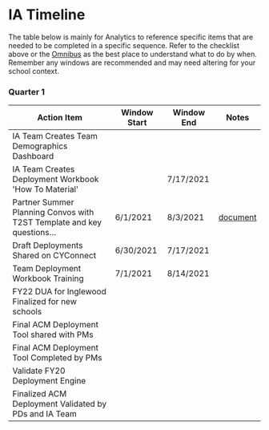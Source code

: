 # IA Timeline
The table below is mainly for Analytics to reference specific items that are needed to be completed in a specific sequence. Refer to the checklist above or the [Omnibus](https://airtable.com/tblvrd7prT4QofbQO/viwxvR5WKliDawc2P?blocks=hide) as the best place to understand what to do by when. Remember any windows are recommended and may need altering for your school context.

### Quarter 1 
| Action Item | Window Start | Window End | Notes|
--------------|--------------|------------|-------|
|IA Team Creates Team Demographics Dashboard||||
| IA Team Creates Deployment Workbook 'How To Material' |  | 7/17/2021 | |
|Partner Summer Planning Convos with T2ST Template and key questions… | 6/1/2021 | 8/3/2021 | [document]() |
|Draft Deployments Shared on CYConnect| 6/30/2021 | 7/17/2021 ||
|Team Deployment Workbook Training| 7/1/2021 | 8/14/2021 ||
|FY22 DUA for Inglewood Finalized for new schools||||
|Final ACM Deployment Tool shared with PMs|||| 
|Final ACM Deployment Tool Completed by PMs||||
|Validate FY20 Deployment Engine||||
|Finalized ACM Deployment Validated by PDs and IA Team|||| 